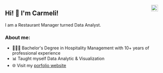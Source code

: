 <a href="https://www.linkedin.com/in/carmeli-tjahjono" target="_blank" rel="nofollow"><img align="right" alt="Linkdein" width="22px" src="https://cdn.jsdelivr.net/npm/simple-icons@v3/icons/linkedin.svg" /></a>

## Hi! 👋 I'm Carmeli!
I am a Restaurant Manager turned Data Analyst.

### About me:
- 👩🏻‍🎓 Bachelor's Degree in Hospitality Management with 10+ years of professional experience
- 📊 Taught myself Data Analytic & Visualization
- 🌐 Visit my [porfolio website](https://carmeli-tjahjono.github.io/carmeli)


